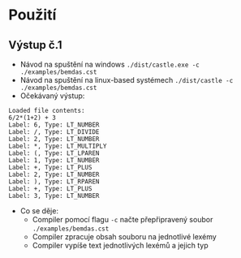 # Použití

## Výstup č.1
- Návod na spuštění na windows `./dist/castle.exe -c ./examples/bemdas.cst`
- Návod na spuštění na linux-based systémech `./dist/castle -c ./examples/bemdas.cst`
- Očekávaný výstup:
```
Loaded file contents: 
6/2*(1+2) + 3
Label: 6, Type: LT_NUMBER
Label: /, Type: LT_DIVIDE
Label: 2, Type: LT_NUMBER
Label: *, Type: LT_MULTIPLY
Label: (, Type: LT_LPAREN
Label: 1, Type: LT_NUMBER
Label: +, Type: LT_PLUS
Label: 2, Type: LT_NUMBER
Label: ), Type: LT_RPAREN
Label: +, Type: LT_PLUS
Label: 3, Type: LT_NUMBER
```
- Co se děje:
  - Compiler pomocí flagu `-c` načte přepřipravený soubor `./examples/bemdas.cst`
  - Compiler zpracuje obsah souboru na jednotlivé lexémy
  - Compiler vypíše text jednotlivých lexémů a jejich typ

